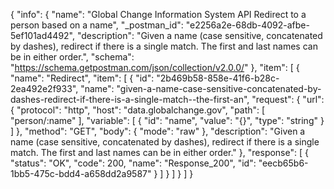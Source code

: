{
  "info": {
    "name": "Global Change Information System API Redirect to a person based on a name",
    "_postman_id": "e2256a2e-68db-4092-afbe-5ef101ad4492",
    "description": "Given a name (case sensitive, concatenated by dashes), redirect if there is a single match.  The first and last names can be in either order.",
    "schema": "https://schema.getpostman.com/json/collection/v2.0.0/"
  },
  "item": [
    {
      "name": "Redirect",
      "item": [
        {
          "id": "2b469b58-858e-41f6-b28c-2ea492e2f933",
          "name": "given-a-name-case-sensitive-concatenated-by-dashes-redirect-if-there-is-a-single-match--the-first-an",
          "request": {
            "url": {
              "protocol": "http",
              "host": "data.globalchange.gov",
              "path": [
                "person/:name"
              ],
              "variable": [
                {
                  "id": "name",
                  "value": "{}",
                  "type": "string"
                }
              ]
            },
            "method": "GET",
            "body": {
              "mode": "raw"
            },
            "description": "Given a name (case sensitive, concatenated by dashes), redirect if there is a single match.  The first and last names can be in either order."
          },
          "response": [
            {
              "status": "OK",
              "code": 200,
              "name": "Response_200",
              "id": "eecb65b6-1bb5-475c-bdd4-a658dd2a9587"
            }
          ]
        }
      ]
    }
  ]
}